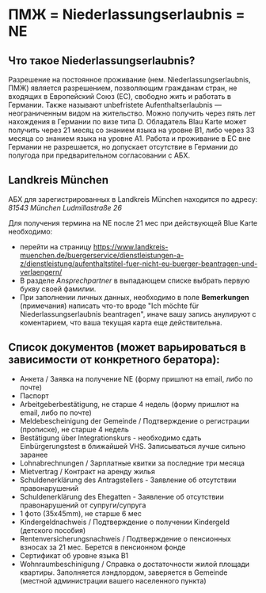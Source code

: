 # ПМЖ = Niederlassungserlaubnis = NE
## Что такое Niederlassungserlaubnis?
Разрешение на постоянное проживание (нем. Niederlassungserlaubnis, ПМЖ) является разрешением, позволяющим гражданам стран, не входящих в Европейский Союз (ЕС), свободно жить и работать в Германии. Также называют unbefristete Aufenthaltserlaubnis — неограниченным видом на жительство. Можно получить через пять лет нахождения в Германии по визе типа D. Обладатель Blau Karte может получить через 21 месяц со знанием языка на уровне B1, либо через 33 месяца со знанием языка на уровне А1. Работа и проживание в ЕС вне Германии не разрешается, но допускает отсутствие в Германии до полугода при предварительном согласовании с АБХ.

## Landkreis München
АБХ для зарегистрированных в Landkreis München находится по адресу: *81543 München Ludmillastraße 26*

Для получения термина на NE после 21 мес при действующей Blue Karte необходимо:
- перейти на страницу https://www.landkreis-muenchen.de/buergerservice/dienstleistungen-a-z/dienstleistung/aufenthaltstitel-fuer-nicht-eu-buerger-beantragen-und-verlaengern/
- В разделе *Ansprechpartner* в выпадающем списке выбрать первую букву своей фамилии.
- При заполнении личных данных, необходимо в поле **Bemerkungen** (примечания) написать что-то вроде "Ich möchte für Niederlassungserlaubnis beantragen", иначе вашу запись анулируют с коментарием, что ваша текущая карта еще действительна.

## Список документов (может варьироваться в зависимости от конкретного бератора):
- Анкета / Заявка на получение NE (форму пришлют на email, либо по почте)
- Паспорт
- Arbeitgeberbestätigung, не старше 4 недель (форму пришлют на email, либо по почте)
- Meldebescheinigung der Gemeinde / Подтверждение о регистрации (прописке), не старше 4 недель 
- Bestätigung über Integrationskurs - необходимо сдать Einbürgerungstest в ближайшей VHS. Записываться лучше сильно заранее
- Lohnabrechnungen / Зарплатные квитки за последние три месяца
- Mietvertrag / Контракт на аренду жилья
- Schuldenerklärung des Antragstellers - Заявление об отсутствии правонарушений
- Schuldenerklärung des Ehegatten - Заявление об отсутствии правонарушений от супруги/супруга
- 1 фото (35x45mm), не старше 6 мес
- Kindergeldnachweis / Подтверждение о получении Kindergeld (детского пособия)
- Rentenversicherungsnachweis / Подтверждение о пенсионных взносах за 21 мес. Берется в пенсионном фонде
- Сертификат об уровне языка B1
- Wohnraumbeschinigung / Справка о достаточности жилой площади квартиры. Заполняется лэндлордом, заверяется в Gemeinde (местной администрации вашего населенного пункта)
